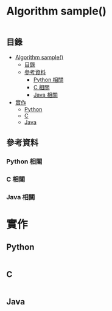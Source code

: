 # Algorithm sample()

```
```

## 目錄

- [Algorithm sample()](#algorithm-sample)
	- [目錄](#目錄)
	- [參考資料](#參考資料)
		- [Python 相關](#python-相關)
		- [C 相關](#c-相關)
		- [Java 相關](#java-相關)
- [實作](#實作)
	- [Python](#python)
	- [C](#c)
	- [Java](#java)

## 參考資料

[]()

### Python 相關

[]()

### C 相關

[]()

### Java 相關

[]()

# 實作

## Python

```python
```

## C

```c
```

## Java

```java
```
